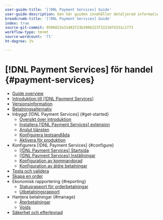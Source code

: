 ```yaml
---
user-guide-title: '[!DNL Payment Services] Guide'
user-guide-description: Den här guiden innehåller detaljerad information om installation och konfiguration [!DNL Payment Services] för [!DNL Adobe Commerce] eller [!DNL Magento Open Source] butik.
breadcrumb-title: '[!DNL Payment Services] Guide'
index: true
source-git-commit: 9596815e31402f23b399b223f3221074331c1773
workflow-type: tm+mt
source-wordcount: '71'
ht-degree: 1%

---
```



# [!DNL Payment Services] för handel {#payment-services}

- [Guide overview](guide-overview.md)
- [Introduktion till [!DNL Payment Services]](overview.md)
- [Versionsinformation](release-notes.md)
- [Betalningsalternativ](payments-options.md)
- Inbyggt [!DNL Payment Services] {#get-started}
   - [Översikt över introduktion](onboard.md)
   - [Installera [!DNL Payment Services] extension](install.md)
   - [Anslut tjänsten](connect.md)
   - [Konfigurera testsandlåda](sandbox.md)
   - [Aktivera för produktion](production.md)
- Konfigurera [!DNL Payment Services] {#configure}
   - [[!DNL Payment Services] Startsida](payments-home.md)
   - [[!DNL Payment Services] Inställningar](settings.md)
   - [Konfiguration av kommandorad](configure-cli.md)
   - [Konfiguration av äldre betalningar](configure-admin.md)
- [Testa och validera](test-validate.md)
- [Skapa en order](create-order.md)
- Ekonomisk rapportering {#reporting}
   - [Statusrapport för orderbetalningar](order-payment-status.md)
   - [Utbetalningsrapport](payouts.md)
- Hantera betalningar {#manage}
   - [Återbetalningar](refunds.md)
   - [Voids](voids.md)
- [Säkerhet och efterlevnad](security.md)
